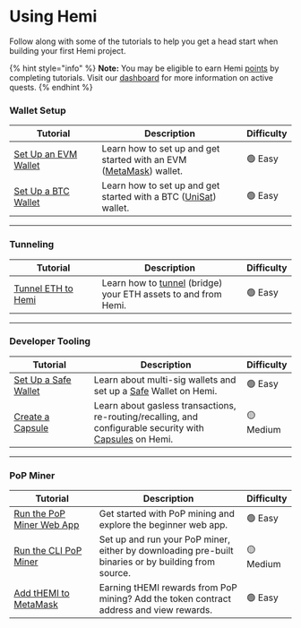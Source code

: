 # Using Hemi

Follow along with some of the tutorials to help you get a head start when building your first Hemi project.&#x20;

{% hint style="info" %}
**Note:** You may be eligible to earn Hemi [points](https://points.absinthe.network/hemi/start) by completing tutorials. Visit our [dashboard](https://points.absinthe.network/hemi/start) for more information on active quests.
{% endhint %}

### Wallet Setup

<table><thead><tr><th width="217">Tutorial</th><th width="384">Description</th><th>Difficulty</th></tr></thead><tbody><tr><td><a href="../../main/start-here/developers.md">Set Up an EVM Wallet</a></td><td>Learn how to set up and get started with an EVM (<a href="https://metamask.io">MetaMask</a>) wallet.</td><td>🟢 Easy</td></tr><tr><td><a href="wallet-setup/btc-wallet-setup/">Set Up a BTC Wallet</a></td><td>Learn how to set up and get started with a BTC (<a href="https://unisat.io">UniSat</a>) wallet.</td><td>🟢 Easy</td></tr></tbody></table>

***

### Tunneling

<table><thead><tr><th width="217">Tutorial</th><th width="384">Description</th><th>Difficulty</th></tr></thead><tbody><tr><td><a href="tunnel-from-ethereum/tunnel-erc20s-via-native-tunnel.md">Tunnel ETH to Hemi</a></td><td>Learn how to <a href="../../foundational-topics/the-architecture/tunneling/">tunnel</a> (bridge) your ETH assets to and from Hemi.</td><td>🟢 Easy</td></tr></tbody></table>

***

### Developer Tooling

<table><thead><tr><th width="198">Tutorial</th><th width="397">Description</th><th>Difficulty</th></tr></thead><tbody><tr><td><a href="../tutorials/set-up-a-safe-wallet.md">Set Up a Safe Wallet</a></td><td>Learn about multi-sig wallets and set up a <a href="https://safe.global">Safe</a> Wallet on Hemi.</td><td>🟢 Easy</td></tr><tr><td><a href="developer-tooling/create-a-capsule.md">Create a Capsule</a></td><td>Learn about gasless transactions, re-routing/recalling, and configurable security with <a href="broken-reference">Capsules</a> on Hemi.</td><td>🟡 Medium</td></tr></tbody></table>

***

### PoP Miner

<table><thead><tr><th width="194">Tutorial</th><th width="397">Description</th><th>Difficulty</th></tr></thead><tbody><tr><td><a href="pop-mining/web-based-pop-miner.md">Run the PoP Miner Web App</a></td><td>Get started with PoP mining and explore the beginner web app. </td><td>🟢 Easy</td></tr><tr><td><a href="pop-mining/setup-part-1.md">Run the CLI PoP Miner</a></td><td>Set up and run your PoP miner, either by downloading pre-built binaries or by building from source.</td><td>🟡 Medium</td></tr><tr><td><a href="pop-mining/add-themi-to-metamask.md">Add tHEMI to MetaMask</a></td><td>Earning tHEMI rewards from PoP mining? Add the token contract address and view rewards.</td><td>🟢 Easy</td></tr></tbody></table>
